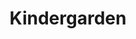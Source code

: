 ---
pid: ch77
title: Kindergarden
location_transcription: 
coordinates: "[-75.163575421308, 39.952418198863]"
zipcode: '19116'
gen_neighborhood: Northeast Philadelphia
neighborhood: Somerton,Bustleton
outside_phl: 
age: '40'
age_range: 40-49
instagram: 
image_file_name: ch_77.jpg
proposal_transcription: |-
  //Everything I needed to know I learned in kindergarten//
  A monument to the fundamental foundation of Learning
  ABC - 123
  Be Kind
  Share
topic: Education,Youth
topic_summary: 0, 0
type: Other No Form
keywords_other: 
credit: 
image_labels: 
twitter: 
facebook: 
permalink: "/monuments/ch77/"
layout: item-page
---